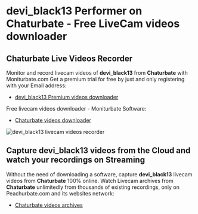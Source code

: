 # devi_black13 Performer on Chaturbate - Free LiveCam videos downloader

## Chaturbate Live Videos Recorder

Monitor and record livecam videos of **devi_black13** from **Chaturbate** with Moniturbate.com
Get a premium trial for free by just and only registering with your Email address:
* [devi_black13 Premium videos downloader](https://moniturbate.com/request-demo-licence-key.html)

Free livecam videos downloader - Moniturbate Software:
* [Chaturbate videos downloader](https://moniturbate.com/moniturbate-download-software.html)

![devi_black13 livecam videos recorder](https://peachurnet.com/templates/moniturbate-software.png)


## Capture devi_black13 videos from the Cloud and watch your recordings on Streaming

Without the need of downloading a software, capture **devi_black13** livecam videos from **Chaturbate** 100% online.
Watch Livecam archives from **Chaturbate** unlimitedly from thousands of existing recordings, only on Peachurbate.com and its websites network:
* [Chaturbate videos archives](https://peachurnet.com/)